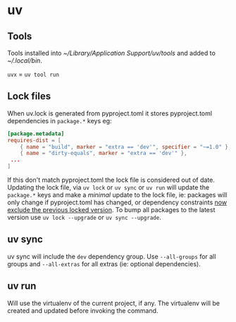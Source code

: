 # uv

## Tools

Tools installed into _~/Library/Application Support/uv/tools_ and added to _~/.local/bin_.

`uvx` = `uv tool run`

## Lock files

When uv.lock is generated from pyproject.toml it stores pyproject.toml dependencies in `package.*` keys eg:

```toml
[package.metadata]
requires-dist = [
    { name = "build", marker = "extra == 'dev'", specifier = "~=1.0" },
    { name = "dirty-equals", marker = "extra == 'dev'" },
 ...
]
```

If this don't match pyproject.toml the lock file is considered out of date. Updating the lock file, via `uv lock` or `uv sync` or `uv run` will update the `package.*` keys and make a _minimal_ update to the lock file, ie: packages will only change if pyproject.toml has changed, or dependency constraints [now exclude the previous locked version](https://docs.astral.sh/uv/concepts/projects/sync/#upgrading-locked-package-versions). To bump all packages to the latest version use `uv lock --upgrade` or `uv sync --upgrade`.

## uv sync

uv sync will include the `dev` dependency group. Use `--all-groups` for all groups and `--all-extras` for all extras (ie: optional dependencies).

## uv run

Will use the virtualenv of the current project, if any. The virtualenv will be created and updated before invoking the command.

